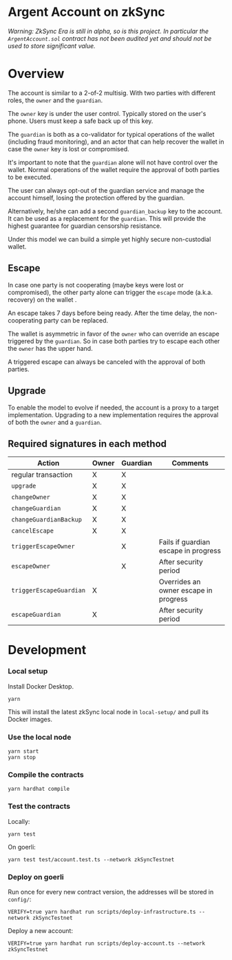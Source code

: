 # Argent Account on zkSync

_Warning: ZkSync Era is still in alpha, so is this project. In particular the `ArgentAccount.sol` contract has not been audited yet and should not be used to store significant value._

# Overview

The account is similar to a 2-of-2 multisig. With two parties with different roles, the `owner` and the `guardian`. 

The `owner` key is under the user control. Typically stored on the user's phone. Users must keep a safe back up of this key.

The `guardian` is both as a co-validator for typical operations of the wallet (including fraud monitoring), and an actor that can help recover the wallet in case the `owner` key is lost or compromised.

It's important to note that the `guardian` alone will not have control over the wallet. Normal operations of the wallet require the approval of both parties to be executed.

The user can always opt-out of the guardian service and manage the account himself, losing the protection offered by the guardian. 

Alternatively, he/she can add a second `guardian_backup` key to the account. It can be used as a replacement for the `guardian`. This will provide the highest guarantee for guardian censorship resistance.

Under this model we can build a simple yet highly secure non-custodial wallet.

## Escape
In case one party is not cooperating (maybe keys were lost or compromised), the other party alone can trigger the `escape` mode (a.k.a. recovery) on the wallet .

An escape takes 7 days before being ready. After the time delay, the non-cooperating party can be replaced.

The wallet is asymmetric in favor of the `owner` who can override an escape triggered by the `guardian`. So in case both parties try to escape each other the `owner` has the upper hand.

A triggered escape can always be canceled with the approval of both parties.


## Upgrade
To enable the model to evolve if needed, the account is a proxy to a target implementation. Upgrading to a new implementation requires the approval of both the `owner` and a `guardian`.


## Required signatures in each method

| Action | Owner | Guardian | Comments |
|--------|--------|----------|----------|
| regular transaction | X | X | |
| `upgrade` | X | X | |
| `changeOwner` | X | X | |
| `changeGuardian` | X | X | |
| `changeGuardianBackup` | X | X | |
| `cancelEscape` | X | X | |
| `triggerEscapeOwner` | | X | Fails if guardian escape in progress |
| `escapeOwner` | | X | After security period |
| `triggerEscapeGuardian` | X | | Overrides an owner escape in progress |
| `escapeGuardian` | X | | After security period |


# Development

### Local setup

Install Docker Desktop.

```
yarn
```

This will install the latest zkSync local node in `local-setup/` and pull its Docker images.

### Use the local node

```
yarn start
yarn stop
```

### Compile the contracts

```
yarn hardhat compile
```

### Test the contracts

Locally:

```
yarn test
```

On goerli:

```
yarn test test/account.test.ts --network zkSyncTestnet
```

### Deploy on goerli

Run once for every new contract version, the addresses will be stored in `config/`:

```
VERIFY=true yarn hardhat run scripts/deploy-infrastructure.ts --network zkSyncTestnet
```

Deploy a new account:

```
VERIFY=true yarn hardhat run scripts/deploy-account.ts --network zkSyncTestnet
```
